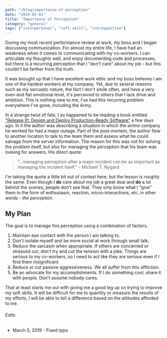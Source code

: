 ```yaml
---
path: "/blog/importance-of-perception"
date: "2019-02-01"
title: "Importance of Perception"
category: "general"
tags: ["interpersonal", "soft skill", "introspective"]
---
```


During my most recent performance review at work, my boss and I began discussing communication. For almost my entire life, I have had an weakness when it comes to communicating with my co-workers. I can articulate my thoughts well, and enjoy documenting code and processes, but there is a recurring perception that I "don't care" about my job - but this couldn't be farther from the truth.

It was brought up that I have excellent work ethic and my boss believes I am one of the hardest workers at my company. Yet, due to several reasons such as my sarcastic nature, the fact I don't smile often, and have a very even and flat emotional level, it's perceived to others that I lack drive and ambition. This is nothing new to me, I've had this recurring problem everywhere I've gone, including the Army.

In a strange twist of fate, I so happened to be reading a book entitled ["Release It!: Design and Deploy Production-Ready Software"](https://pragprog.com/book/mnee2/release-it-second-edition) a few days ago. In it the author was describing a situation in which the airline company he worked for had a major outage. Part of the post-mortem, the author flew to another location to talk to the team them and assess what he could salvage from the server information. The reason for this was not for solving the problem itself, but also for managing the perception that his team was looking for answers. His direct quote:

> "...managing perception after a major incident can be as important as managing the incident itself." - Michael T. Nygard 

I'm taking the quote a little bit out of context here, but the lesson is roughly the same. Even though I **do** care about my job a great deal and **do** a lot behind the scenes, people don't see that. They only know what I "give" them in the form of enthusiasm, reaction, micro-interactions, etc..in other words - _the perception_.

## My Plan

The goal is to manage this perception using a combination of factors. 

1. Maintain eye contact with the person I am talking to.
2. Don't isolate myself and be more social at work through small talk.
3. Reduce the sarcasm when appropriate. If others are concerned or stressed out, don't try and cut the tension with a joke. Things are serious to my co-workers, so I need to act like they are serious even if I find them insignificant.
4. Reduce or cut passive aggressiveness. We all suffer from this affliction.
5. Be an advocate for my accomplishments. If I do something cool, share it with people. Don't assume nobody cares.

That at least starts me out with giving me a good leg up on trying to improve my soft skills. It will be difficult for me to quantity or measure the results of my efforts, I will be able to tell a difference based on the attitudes afforded to me.


###### Edits

- March 5, 2019 - Fixed typo
